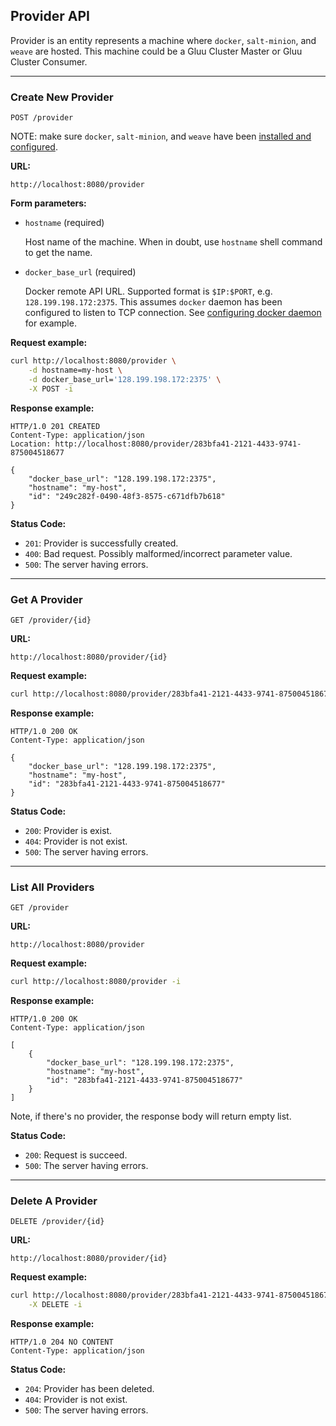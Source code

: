## Provider API

Provider is an entity represents a machine where `docker`, `salt-minion`,
and `weave` are hosted. This machine could be a Gluu Cluster Master or
Gluu Cluster Consumer.

---

### Create New Provider

`POST /provider`

NOTE: make sure `docker`, `salt-minion`, and `weave` have been [installed and configured](../../admin-guide/installation/package.md).


__URL:__

`http://localhost:8080/provider`

__Form parameters:__

*   `hostname` (required)

    Host name of the machine. When in doubt, use `hostname` shell command to get the name.

*   `docker_base_url` (required)

    Docker remote API URL. Supported format is `$IP:$PORT`, e.g. `128.199.198.172:2375`.
    This assumes `docker` daemon has been configured to listen to TCP connection.
    See [configuring docker daemon](../../admin-guide/installation/package.md#docker) for example.

__Request example:__

```sh
curl http://localhost:8080/provider \
    -d hostname=my-host \
    -d docker_base_url='128.199.198.172:2375' \
    -X POST -i
```

__Response example:__

```http
HTTP/1.0 201 CREATED
Content-Type: application/json
Location: http://localhost:8080/provider/283bfa41-2121-4433-9741-875004518677

{
    "docker_base_url": "128.199.198.172:2375",
    "hostname": "my-host",
    "id": "249c282f-0490-48f3-8575-c671dfb7b618"
}
```

__Status Code:__

* `201`: Provider is successfully created.
* `400`: Bad request. Possibly malformed/incorrect parameter value.
* `500`: The server having errors.

---

### Get A Provider

`GET /provider/{id}`

__URL:__

`http://localhost:8080/provider/{id}`

__Request example:__

```sh
curl http://localhost:8080/provider/283bfa41-2121-4433-9741-875004518677 -i
```

__Response example:__

```http
HTTP/1.0 200 OK
Content-Type: application/json

{
    "docker_base_url": "128.199.198.172:2375",
    "hostname": "my-host",
    "id": "283bfa41-2121-4433-9741-875004518677"
}
```

__Status Code:__

* `200`: Provider is exist.
* `404`: Provider is not exist.
* `500`: The server having errors.

---

### List All Providers

`GET /provider`

__URL:__

`http://localhost:8080/provider`

__Request example:__

```sh
curl http://localhost:8080/provider -i
```

__Response example:__

```http
HTTP/1.0 200 OK
Content-Type: application/json

[
    {
        "docker_base_url": "128.199.198.172:2375",
        "hostname": "my-host",
        "id": "283bfa41-2121-4433-9741-875004518677"
    }
]
```

Note, if there's no provider, the response body will return empty list.

__Status Code:__

* `200`: Request is succeed.
* `500`: The server having errors.

---

### Delete A Provider

`DELETE /provider/{id}`

__URL:__

`http://localhost:8080/provider/{id}`

__Request example:__

```sh
curl http://localhost:8080/provider/283bfa41-2121-4433-9741-875004518677 \
    -X DELETE -i
```

__Response example:__

```http
HTTP/1.0 204 NO CONTENT
Content-Type: application/json
```

__Status Code:__

* `204`: Provider has been deleted.
* `404`: Provider is not exist.
* `500`: The server having errors.
